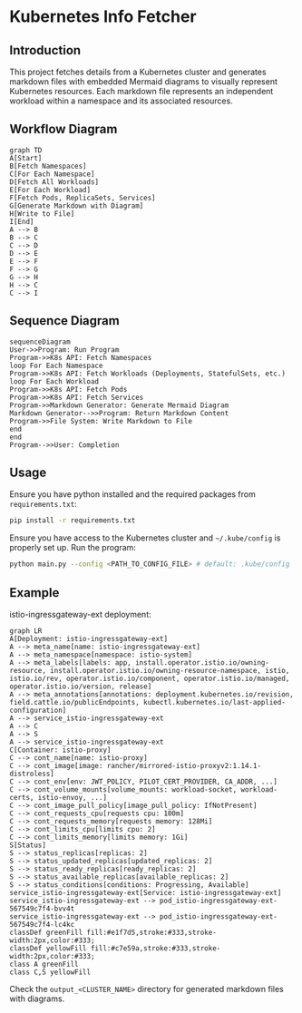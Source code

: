 # Kubernetes Info Fetcher

## Introduction

This project fetches details from a Kubernetes cluster and generates markdown files with embedded Mermaid diagrams to visually represent Kubernetes resources. Each markdown file represents an independent workload within a namespace and its associated resources.

## Workflow Diagram

```mermaid
graph TD
A[Start]
B[Fetch Namespaces]
C[For Each Namespace]
D[Fetch All Workloads]
E[For Each Workload]
F[Fetch Pods, ReplicaSets, Services]
G[Generate Markdown with Diagram]
H[Write to File]
I[End]
A --> B
B --> C
C --> D
D --> E
E --> F
F --> G
G --> H
H --> C
C --> I
```

## Sequence Diagram 

```mermaid
sequenceDiagram
User->>Program: Run Program
Program->>K8s API: Fetch Namespaces
loop For Each Namespace
Program->>K8s API: Fetch Workloads (Deployments, StatefulSets, etc.)
loop For Each Workload
Program->>K8s API: Fetch Pods
Program->>K8s API: Fetch Services
Program->>Markdown Generator: Generate Mermaid Diagram
Markdown Generator-->>Program: Return Markdown Content
Program->>File System: Write Markdown to File
end
end
Program-->>User: Completion
```

## Usage

Ensure you have python installed and the required packages from `requirements.txt`:

```bash
pip install -r requirements.txt
```

Ensure you have access to the Kubernetes cluster and `~/.kube/config` is properly set up.
Run the program:

```bash
python main.py --config <PATH_TO_CONFIG_FILE> # default: .kube/config
```

## Example

istio-ingressgateway-ext deployment:


```mermaid
graph LR
A[Deployment: istio-ingressgateway-ext]
A --> meta_name[name: istio-ingressgateway-ext]
A --> meta_namespace[namespace: istio-system]
A --> meta_labels[labels: app, install.operator.istio.io/owning-resource, install.operator.istio.io/owning-resource-namespace, istio, istio.io/rev, operator.istio.io/component, operator.istio.io/managed, operator.istio.io/version, release]
A --> meta_annotations[annotations: deployment.kubernetes.io/revision, field.cattle.io/publicEndpoints, kubectl.kubernetes.io/last-applied-configuration]
A --> service_istio-ingressgateway-ext
A --> C
A --> S
A --> service_istio-ingressgateway-ext
C[Container: istio-proxy]
C --> cont_name[name: istio-proxy]
C --> cont_image[image: rancher/mirrored-istio-proxyv2:1.14.1-distroless]
C --> cont_env[env: JWT_POLICY, PILOT_CERT_PROVIDER, CA_ADDR, ...]
C --> cont_volume_mounts[volume_mounts: workload-socket, workload-certs, istio-envoy, ...]
C --> cont_image_pull_policy[image_pull_policy: IfNotPresent]
C --> cont_requests_cpu[requests cpu: 100m]
C --> cont_requests_memory[requests memory: 128Mi]
C --> cont_limits_cpu[limits cpu: 2]
C --> cont_limits_memory[limits memory: 1Gi]
S[Status]
S --> status_replicas[replicas: 2]
S --> status_updated_replicas[updated_replicas: 2]
S --> status_ready_replicas[ready_replicas: 2]
S --> status_available_replicas[available_replicas: 2]
S --> status_conditions[conditions: Progressing, Available]
service_istio-ingressgateway-ext[Service: istio-ingressgateway-ext]
service_istio-ingressgateway-ext --> pod_istio-ingressgateway-ext-567549c7f4-bvv4t
service_istio-ingressgateway-ext --> pod_istio-ingressgateway-ext-567549c7f4-lc4kc
classDef greenFill fill:#e1f7d5,stroke:#333,stroke-width:2px,color:#333;
classDef yellowFill fill:#c7e59a,stroke:#333,stroke-width:2px,color:#333;
class A greenFill
class C,S yellowFill
```


Check the `output_<CLUSTER_NAME>` directory for generated markdown files with diagrams.
